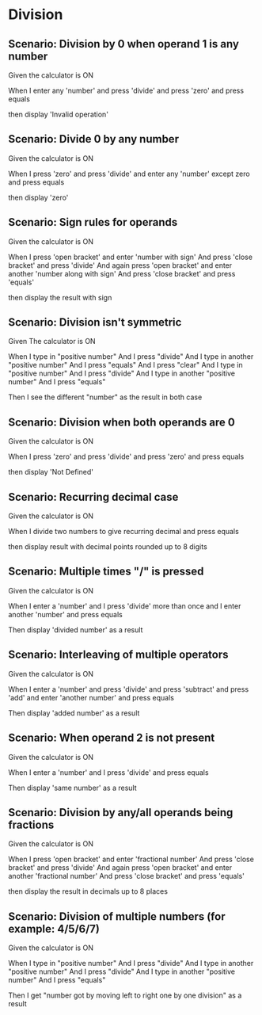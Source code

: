 # Division

## Scenario: Division by 0 when operand 1 is any number

Given the calculator is ON

When I enter any 'number'
and press 'divide'
and press 'zero'
and press equals

then display 'Invalid operation'

## Scenario: Divide 0 by any number

Given the calculator is ON

When I press 'zero'
and press 'divide'
and enter any 'number' except zero
and press equals

then display 'zero'

## Scenario: Sign rules for operands

Given the calculator is ON

When I press 'open bracket' and enter 'number with
sign'
And press 'close bracket' and press 'divide'
And again press 'open bracket' and enter another
'number along with sign'
And press 'close bracket' and press 'equals'

then display the result with sign

## Scenario: Division isn't symmetric

Given The calculator is ON

When I type in "positive number"
And I press "divide"
And I type in another "positive number"
And I press "equals"
And I press "clear"
And I type in "positive number"
And I press "divide"
And I type in another "positive number"
And I press "equals"

Then I see the different "number" as the result in
both case

## Scenario: Division when both operands are 0

Given the calculator is ON

When I press 'zero'
and press 'divide'
and press 'zero'
and press equals

then display 'Not Defined'

## Scenario: Recurring decimal case

Given the calculator is ON

When I divide two numbers to give recurring decimal
and press equals

then display result with decimal points
rounded up to 8 digits

## Scenario: Multiple times "/" is pressed

Given the calculator is ON

When I enter a 'number'
and I press 'divide' more than once
and I enter another 'number'
and press equals

Then display 'divided number' as a result

## Scenario: Interleaving of multiple operators

Given the calculator is ON

When I enter a 'number'
and press 'divide'
and press 'subtract'
and press 'add'
and enter 'another number'
and press equals

Then display 'added number' as a result

## Scenario: When operand 2 is not present

Given the calculator is ON

When I enter a 'number'
and I press 'divide'
and press equals

Then display 'same number' as a result

## Scenario: Division by any/all operands being fractions

Given the calculator is ON

When I press 'open bracket' and enter 'fractional
number'
And press 'close bracket' and press 'divide'
And again press 'open bracket' and enter another
'fractional number'
And press 'close bracket' and press 'equals'

then display the result in decimals up to 8 places

## Scenario: Division of multiple numbers (for example: 4/5/6/7)

Given the calculator is ON

When I type in "positive number"
And I press "divide"
And I type in another "positive number"
And I press "divide"
And I type in another "positive number"
And I press "equals"

Then I get "number got by moving left to right
one by one division" as a result
